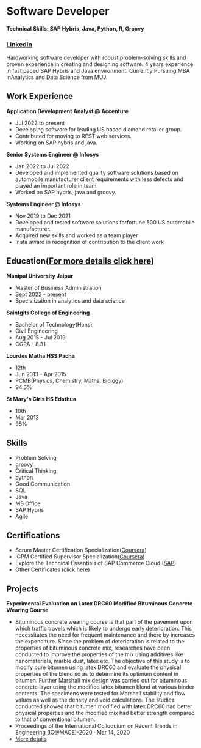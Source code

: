 # Software Developer

#### Technical Skills: SAP Hybris, Java, Python, R, Groovy

### [Linkedln](https://www.linkedin.com/in/treesa-sabu-66a029128/)

Hardworking software developer with robust problem-solving skills and proven experience in creating and designing software. 4 years experience in fast paced SAP Hybris and Java environment. Currently Pursuing MBA inAnalytics and Data Science from MUJ.

## Work Experience
**Application Development Analyst @ Accenture**
- Jul 2022 to present
- Developing software for leading US based diamond retailer group.
- Contributed for moving to REST web services.
- Working on SAP hybris and java.

**Senior Systems Engineer @ Infosys**
- Jan 2022 to Jul 2022
- Developed and implemented quality software solutions based on automobile manufacturer client requirements with less defects and played an important role in team.
- Worked on SAP hybris, java and groovy.

**Systems Engineer @ Infosys**
- Nov 2019 to Dec 2021
- Developed and tested software solutions forfortune 500 US automobile manufacturer.
- Acquired new skills and worked as a team player
- Insta award in recognition of contribution to the client work

## Education([For more details click here](/profile/education.md))
**Manipal University Jaipur**
- Master of Business Administration
- Sept 2022 - present
- Specialization in analytics and data science
  
**Saintgits College of Engineering**
- Bachelor of Technology(Hons)
- Civil Engineering
- Aug 2015 - Jul 2019
- CGPA - 8.31

**Lourdes Matha HSS Pacha**
- 12th
- Jun 2013 - Apr 2015
- PCMB(Physics, Chemistry, Maths, Biology)
- 94.6%

**St Mary's Girls HS Edathua**
- 10th
- Mar 2013
- 95%

## Skills
- Problem Solving
- groovy
- Critical Thinking
- python
- Good Communication
- SQL
- Java
- MS Office
- SAP Hybris
- Agile

## Certifications
- Scrum Master Certification Specialization([Coursera](https://www.coursera.org/account/accomplishments/specialization/certificate/J727HTMTK3JK))
- ICPM Certified Supervisor Specialization([Coursera](
https://www.coursera.org/account/accomplishments/specialization/certificate/6CXJV9GPL2RN))
- Explore the Technical Essentials of SAP Commerce Cloud ([SAP](https://www.credly.com/badges/f0ebdd8d-6c65-4632-be71-bee930ab2afd/public_url))
- Other Certificates ([click here](https://www.linkedin.com/in/treesa-sabu-66a029128/details/certifications/))

## Projects
**Experimental Evaluation on Latex DRC60 Modified Bituminous Concrete Wearing Course**
- Bituminous concrete wearing course is that part of the pavement upon which traffic travels which is likely to undergo early deterioration. This necessitates the need for frequent maintenance and there by increases the expenditure. Since the problem of deterioration is related to the properties of bituminous concrete mix, researches have been conducted to improve the properties of the mix using additives like nanomaterials, marble dust, latex etc. The objective of this study is to modify pure bitumen using latex DRC60 and evaluate the physical properties of the blend so as to determine its optimum content in bitumen. Further Marshall mix design was carried out for bituminous concrete layer using the modified latex bitumen blend at various binder contents. The specimens were tested for Marshall stability and flow values as well as the density and void calculations. The studies conducted showed that bitumen modified with latex DRC60 had better physical properties and the modified mix had better strength compared to that of conventional bitumen.
- Proceedings of the International Colloquium on Recent Trends in Engineering (IC@MACE)-2020 · Mar 14, 2020
- [More details](/btech/bituminous-concrete.md)
